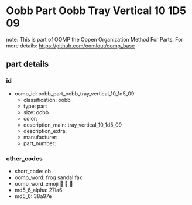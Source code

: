 # Oobb Part Oobb Tray Vertical 10 1D5 09  

note: This is part of OOMP the Oopen Organization Method For Parts. For more details: https://github.com/oomlout/oomp_base

##  part details





### id
* oomp_id: oobb_part_oobb_tray_vertical_10_1d5_09
  * classification: oobb
  * type: part
  * size: oobb
  * color: 
  * description_main: tray_vertical_10_1d5_09
  * description_extra: 
  * manufacturer: 
  * part_number: 

### other_codes
* short_code: ob
* oomp_word: frog sandal fax
* oomp_word_emoji :frog: :sandal: :fax:
* md5_6_alpha: 27la6
* md5_6: 38a97e